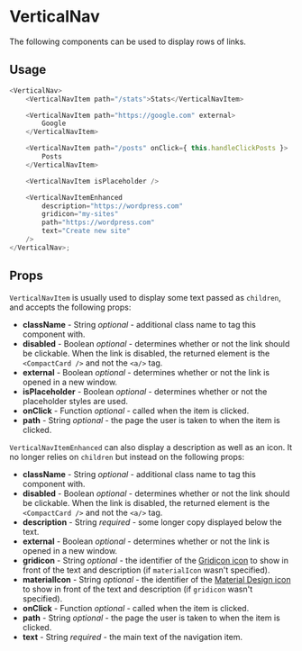 # VerticalNav

The following components can be used to display rows of links.

## Usage

```js
<VerticalNav>
	<VerticalNavItem path="/stats">Stats</VerticalNavItem>

	<VerticalNavItem path="https://google.com" external>
		Google
	</VerticalNavItem>

	<VerticalNavItem path="/posts" onClick={ this.handleClickPosts }>
		Posts
	</VerticalNavItem>

	<VerticalNavItem isPlaceholder />

	<VerticalNavItemEnhanced
		description="https://wordpress.com"
		gridicon="my-sites"
		path="https://wordpress.com"
		text="Create new site"
	/>
</VerticalNav>;
```

## Props

`VerticalNavItem` is usually used to display some text passed as `children`, and accepts the following props:

- **className** - String _optional_ - additional class name to tag this component with.
- **disabled** - Boolean _optional_ - determines whether or not the link should be clickable. When the link is disabled, the returned element is the `<CompactCard />` and not the `<a/>` tag.
- **external** - Boolean _optional_ - determines whether or not the link is opened in a new window.
- **isPlaceholder** - Boolean _optional_ - determines whether or not the placeholder styles are used.
- **onClick** - Function _optional_ - called when the item is clicked.
- **path** - String _optional_ - the page the user is taken to when the item is clicked.

`VerticalNavItemEnhanced` can also display a description as well as an icon. It no longer relies on `children` but
instead on the following props:

- **className** - String _optional_ - additional class name to tag this component with.
- **disabled** - Boolean _optional_ - determines whether or not the link should be clickable. When the link is disabled, the returned element is the `<CompactCard />` and not the `<a/>` tag.
- **description** - String _required_ - some longer copy displayed below the text.
- **external** - Boolean _optional_ - determines whether or not the link is opened in a new window.
- **gridicon** - String _optional_ - the identifier of the [Gridicon icon](../../../docs/icons.md) to show in front of the text and description (if `materialIcon` wasn't specified).
- **materialIcon** - String _optional_ - the identifier of the [Material Design icon](../../../packages/material-design-icons/README.md) to show in front of the text and description (if `gridicon` wasn't specified).
- **onClick** - Function _optional_ - called when the item is clicked.
- **path** - String _optional_ - the page the user is taken to when the item is clicked.
- **text** - String _required_ - the main text of the navigation item.
